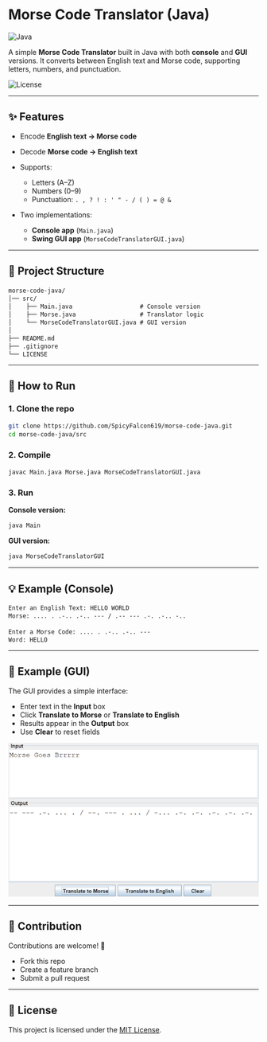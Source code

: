 # Morse Code Translator (Java)

![Java](https://img.shields.io/badge/Java-17-blue)

A simple **Morse Code Translator** built in Java with both **console** and **GUI** versions.
It converts between English text and Morse code, supporting letters, numbers, and punctuation.

![License](https://img.shields.io/badge/license-MIT-green)

---

## ✨ Features

* Encode **English text → Morse code**
* Decode **Morse code → English text**
* Supports:

  * Letters (A–Z)
  * Numbers (0–9)
  * Punctuation: `. , ? ! : ' " - / ( ) = @ &`
* Two implementations:

  * **Console app** (`Main.java`)
  * **Swing GUI app** (`MorseCodeTranslatorGUI.java`)

---

## 📂 Project Structure

```
morse-code-java/
│── src/
│    ├── Main.java                   # Console version
│    ├── Morse.java                  # Translator logic
│    └── MorseCodeTranslatorGUI.java # GUI version
│
├── README.md
├── .gitignore
└── LICENSE
```

---

## 🚀 How to Run

### 1. Clone the repo

```bash
git clone https://github.com/SpicyFalcon619/morse-code-java.git
cd morse-code-java/src
```

### 2. Compile

```bash
javac Main.java Morse.java MorseCodeTranslatorGUI.java
```

### 3. Run

**Console version:**

```bash
java Main
```

**GUI version:**

```bash
java MorseCodeTranslatorGUI
```

---

## 💡 Example (Console)

```
Enter an English Text: HELLO WORLD
Morse: .... . .-.. .-.. --- / .-- --- .-. .-.. -..

Enter a Morse Code: .... . .-.. .-.. ---
Word: HELLO
```

---

## 🎨 Example (GUI)

The GUI provides a simple interface:

* Enter text in the **Input** box
* Click **Translate to Morse** or **Translate to English**
* Results appear in the **Output** box
* Use **Clear** to reset fields

![Morse Code GUI Screenshot](docs/MorseCodeGUI.png)

---

## 🤝 Contribution

Contributions are welcome! 🚀

* Fork this repo
* Create a feature branch
* Submit a pull request

---

## 📜 License

This project is licensed under the [MIT License](LICENSE).